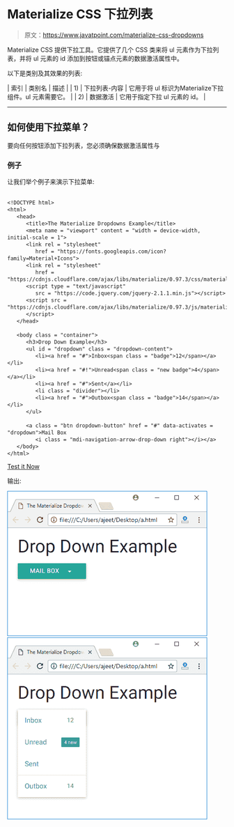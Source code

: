 # Materialize CSS 下拉列表

> 原文：<https://www.javatpoint.com/materialize-css-dropdowns>

Materialize CSS 提供下拉工具。它提供了几个 CSS 类来将 ul 元素作为下拉列表，并将 ul 元素的 id 添加到按钮或锚点元素的数据激活属性中。

以下是类别及其效果的列表:

| 索引 | 类别名 | 描述 |
| 1) | 下拉列表-内容 | 它用于将 ul 标识为Materialize下拉组件。ul 元素需要它。 |
| 2) | 数据激活 | 它用于指定下拉 ul 元素的 id。 |

* * *

## 如何使用下拉菜单？

要向任何按钮添加下拉列表，您必须确保数据激活属性与

### 例子

让我们举个例子来演示下拉菜单:

```

<!DOCTYPE html>
<html>
   <head>
      <title>The Materialize Dropdowns Example</title>
      <meta name = "viewport" content = "width = device-width, initial-scale = 1">      
      <link rel = "stylesheet"
         href = "https://fonts.googleapis.com/icon?family=Material+Icons">
      <link rel = "stylesheet"
         href = "https://cdnjs.cloudflare.com/ajax/libs/materialize/0.97.3/css/materialize.min.css">
      <script type = "text/javascript"
         src = "https://code.jquery.com/jquery-2.1.1.min.js"></script>           
      <script src = "https://cdnjs.cloudflare.com/ajax/libs/materialize/0.97.3/js/materialize.min.js">
      </script> 
   </head>

   <body class = "container"> 
      <h3>Drop Down Example</h3>
      <ul id = "dropdown" class = "dropdown-content">
         <li><a href = "#">Inbox<span class = "badge">12</span></a></li>
         <li><a href = "#!">Unread<span class = "new badge">4</span></a></li>
         <li><a href = "#">Sent</a></li>
         <li class = "divider"></li>
         <li><a href = "#">Outbox<span class = "badge">14</span></a></li>
      </ul>

      <a class = "btn dropdown-button" href = "#" data-activates = "dropdown">Mail Box
         <i class = "mdi-navigation-arrow-drop-down right"></i></a>	 
   </body>
</html>

```

[Test it Now](https://www.javatpoint.com/oprweb/test.jsp?filename=materializecssdropdowns1)

输出:

![Materialize Dropdowns 1](img/82585153ff9214d89e072f96dc79155c.png)
![Materialize Dropdowns 2](img/73c94378d1c6da8d5a871889514278d8.png)